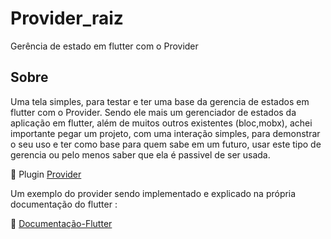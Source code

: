 # Provider_raiz

Gerência de estado em flutter com o Provider

## Sobre

Uma tela simples, para testar e ter uma base da gerencia de estados em flutter com o Provider. Sendo ele mais um gerenciador de estados da aplicação em flutter, além de muitos outros existentes (bloc,mobx), achei importante pegar um projeto, com uma interação simples, para demonstrar o seu uso e ter como base para quem sabe em um futuro, usar este tipo de gerencia ou pelo menos saber que ela é passivel de ser usada.

📎 Plugin [Provider](https://pub.dev/packages/provider)

Um exemplo do provider sendo implementado e explicado na própria documentação do flutter :

📎  [Documentação-Flutter](https://flutter.dev/docs/development/data-and-backend/state-mgmt/simple)
